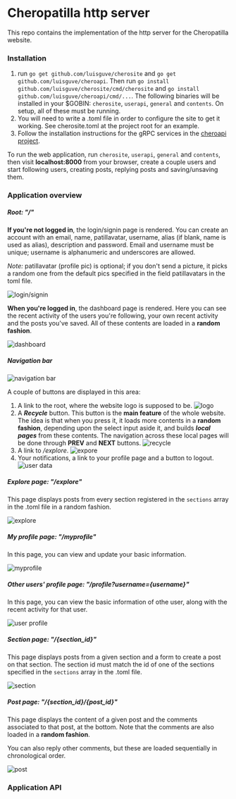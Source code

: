 # Cheropatilla http server

This repo contains the implementation of the http server for the Cheropatilla website.

### Installation

1. run `go get github.com/luisguve/cherosite` and `go get github.com/luisguve/cheroapi`. Then run `go install github.com/luisguve/cherosite/cmd/cherosite` and `go install github.com/luisguve/cheroapi/cmd/...`. The following binaries will be installed in your $GOBIN: `cherosite`, `userapi`, `general` and `contents`. On setup, all of these must be running.
1. You will need to write a .toml file in order to configure the site to get it working. See cherosite.toml at the project root for an example.
1. Follow the installation instructions for the gRPC services in the [cheroapi project](https://github.com/luisguve/cheroapi#Installation).

To run the web application, run `cherosite`, `userapi`, `general` and `contents`, then visit **localhost:8000** from your browser, create a couple users and start following users, creating posts, replying posts and saving/unsaving them.

### Application overview

##### Root: "/"

**If you're not logged in**, the login/signin page is rendered. You can create an account with an email, name, patillavatar, username, alias (if blank, name is used as alias), description and password. Email and username must be unique; username is alphanumeric and underscores are allowed.

*Note:* patillavatar (profile pic) is optional; if you don't send a picture, it picks a random one from the default pics specified in the field patillavatars in the toml file.

![login/signin](login.png)

**When you're logged in**, the dashboard page is rendered. Here you can see the recent activity of the users you're following, your own recent activity and the posts you've saved. All of these contents are loaded in a **random fashion**.

![dashboard](empty_dashboard.png)

##### Navigation bar

![navigation bar](navbar.png)

A couple of buttons are displayed in this area:

1. A link to the root, where the website logo is supposed to be.
![logo](navbar_logo.png)
1. A ***Recycle*** button. This button is the **main feature** of the whole website. The idea is that when you press it, it loads more contents in a **random fashion**, depending upon the select input aside it, and builds ***local pages*** from these contents. The navigation across these local pages will be done through **PREV** and **NEXT** buttons.
![recycle](navbar_recycle.png)
1. A link to */explore*.
![expore](navbar_explore.png)
1. Your notifications, a link to your profile page and a button to logout.
![user data](navbar_user.png)

##### Explore page: "/explore"

This page displays posts from every section registered in the `sections` array in the .toml file in a random fashion.

![explore](explore.png)

##### My profile page: "/myprofile"

In this page, you can view and update your basic information.

![myprofile](myprofile.png)

##### Other users' profile page: "/profile?username={username}"

In this page, you can view the basic information of othe user, along with the recent activity for that user.

![user profile](user_profile.png)

##### Section page: "/{section_id}"

This page displays posts from a given section and a form to create a post on that section. The section id must match the id of one of the sections specified in the `sections` array in the .toml file.

![section](section.png)

##### Post page: "/{section_id}/{post_id}"

This page displays the content of a given post and the comments associated to that post, at the bottom. Note that the comments are also loaded in a **random fashion**.

You can also reply other comments, but these are loaded sequentially in chronological order.

![post](post.png)

### Application API


